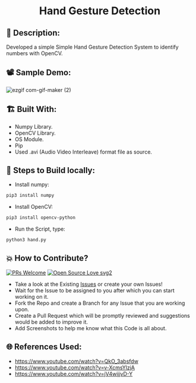 <h1 align="center">Hand Gesture Detection</h1>

## 📜 Description:
Developed a simple Simple Hand Gesture Detection System to identify numbers with OpenCV.

## 📽 Sample Demo:
![ezgif com-gif-maker (2)](https://user-images.githubusercontent.com/54114888/94371093-7ee5e700-0111-11eb-9c11-642847acebf6.gif)


## 🏗 Built With:
 - Numpy Library.
 - OpenCV Library.
 - OS Module.
 - Pip
 - Used .avi (Audio Video Interleave) format file as source.

## 🧪 Steps to Build locally:
- Install numpy: 
```bash
pip3 install numpy
```
- Install OpenCV: 
```bash
pip3 install opencv-python
```
- Run the Script, type: 
```bash
python3 hand.py
```

## 💥 How to Contribute?

[![PRs Welcome](https://img.shields.io/badge/PRs-welcome-brightgreen.svg?style=flat-square)](http://makeapullrequest.com)
[![Open Source Love svg2](https://badges.frapsoft.com/os/v2/open-source.svg?v=103)](https://github.com/ellerbrock/open-source-badges/) 

- Take a look at the Existing [Issues](https://github.com/Akash-Ramjyothi/Hand-Gesture-Detection/issues) or create your own Issues!
- Wait for the Issue to be assigned to you after which you can start working on it.
- Fork the Repo and create a Branch for any Issue that you are working upon.
- Create a Pull Request which will be promptly reviewed and suggestions would be added to improve it.
- Add Screenshots to help me know what this Code is all about.

## 🌐 References Used:
- https://www.youtube.com/watch?v=QkO_3absfdw
- https://www.youtube.com/watch?v=v-XcmsYlzjA
- https://www.youtube.com/watch?v=jV4wijjvD-Y
